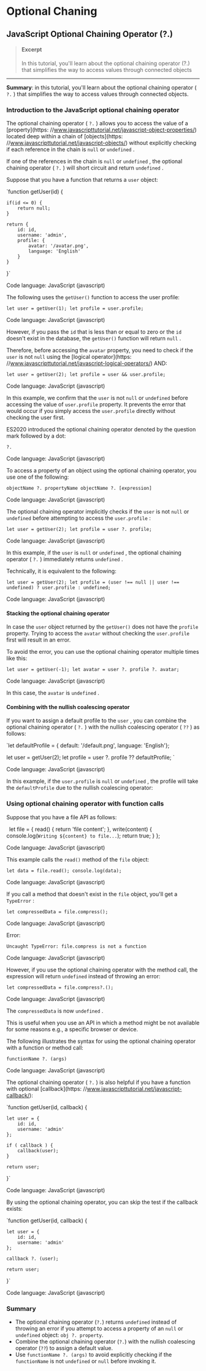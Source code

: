 # Optional Chaning

## JavaScript Optional Chaining Operator (?.)

> #### Excerpt
>
> In this tutorial, you'll learn about the optional chaining operator (?.) that simplifies the way to access values through connected objects

---

**Summary**: in this tutorial, you'll learn about the optional chaining operator ( `?.` ) that simplifies the way to access values through connected objects.

### Introduction to the JavaScript optional chaining operator

The optional chaining operator ( `?.` ) allows you to access the value of a [property](https:
//www.javascripttutorial.net/javascript-object-properties/) located deep within a chain of [objects](https:
//www.javascripttutorial.net/javascript-objects/) without explicitly checking if each reference in the chain is `null` or `undefined` .

If one of the references in the chain is `null` or `undefined` , the optional chaining operator ( `?.` ) will short circuit and return `undefined` .

Suppose that you have a function that returns a `user` object:

\`function getUser(id) {

```
if(id <= 0) {
    return null;
}

return {
    id: id,
    username: 'admin',
    profile: {
        avatar: '/avatar.png',
        language: 'English'
    }
}
```

}\`

Code language: JavaScript (javascript)

The following uses the `getUser()` function to access the user profile:

`let user = getUser(1); let profile = user.profile;`

Code language: JavaScript (javascript)

However, if you pass the `id` that is less than or equal to zero or the `id` doesn't exist in the database, the `getUser()` function will return `null` .

Therefore, before accessing the `avatar` property, you need to check if the `user` is not `null` using the [logical operator](https:
//www.javascripttutorial.net/javascript-logical-operators/) AND:

`let user = getUser(2); let profile = user && user.profile;`

Code language: JavaScript (javascript)

In this example, we confirm that the `user` is not `null` or `undefined` before accessing the value of `user.profile` property. It prevents the error that would occur if you simply access the `user.profile` directly without checking the user first.

ES2020 introduced the optional chaining operator denoted by the question mark followed by a dot:

`?.`

Code language: JavaScript (javascript)

To access a property of an object using the optional chaining operator, you use one of the following:

`objectName ?. propertyName objectName ?. [expression]`

Code language: JavaScript (javascript)

The optional chaining operator implicitly checks if the `user` is not `null` or `undefined` before attempting to access the `user.profile` :

`let user = getUser(2); let profile = user ?. profile;`

Code language: JavaScript (javascript)

In this example, if the `user` is `null` or `undefined` , the optional chaining operator ( `?.` ) immediately returns `undefined` .

Technically, it is equivalent to the following:

`let user = getUser(2); let profile = (user !== null || user !== undefined) ? user.profile : undefined;`

Code language: JavaScript (javascript)

#### Stacking the optional chaining operator

In case the `user` object returned by the `getUser()` does not have the `profile` property. Trying to access the `avatar` without checking the `user.profile` first will result in an error.

To avoid the error, you can use the optional chaining operator multiple times like this:

`let user = getUser(-1); let avatar = user ?. profile ?. avatar;`

Code language: JavaScript (javascript)

In this case, the `avatar` is `undefined` .

#### Combining with the nullish coalescing operator

If you want to assign a default profile to the `user` , you can combine the optional chaining operator ( `?.` ) with the nullish coalescing operator ( `??` ) as follows:

\`let defaultProfile = { default: '/default.png', language: 'English'};

let user = getUser(2); let profile = user ?. profile ?? defaultProfile; \`

Code language: JavaScript (javascript)

In this example, if the `user.profile` is `null` or `undefined` , the profile will take the `defaultProfile` due to the nullish coalescing operator:

### Using optional chaining operator with function calls

Suppose that you have a file API as follows:

` `let file = { read() { return 'file content'; }, write(content) { console.log(`Writing ${content} to file...`); return true; } };` `

Code language: JavaScript (javascript)

This example calls the `read()` method of the `file` object:

`let data = file.read(); console.log(data);`

Code language: JavaScript (javascript)

If you call a method that doesn't exist in the `file` object, you'll get a `TypeError` :

`let compressedData = file.compress();`

Code language: JavaScript (javascript)

Error:

`Uncaught TypeError: file.compress is not a function`

Code language: JavaScript (javascript)

However, if you use the optional chaining operator with the method call, the expression will return `undefined` instead of throwing an error:

`let compressedData = file.compress?.();`

Code language: JavaScript (javascript)

The `compressedData` is now `undefined` .

This is useful when you use an API in which a method might be not available for some reasons e.g., a specific browser or device.

The following illustrates the syntax for using the optional chaining operator with a function or method call:

`functionName ?. (args)`

Code language: JavaScript (javascript)

The optional chaining operator ( `?.` ) is also helpful if you have a function with optional [callback](https:
//www.javascripttutorial.net/javascript-callback/):

\`function getUser(id, callback) {

```
let user = {
    id: id,
    username: 'admin'
};

if ( callback ) {
    callback(user);
}

return user;
```

}\`

Code language: JavaScript (javascript)

By using the optional chaining operator, you can skip the test if the callback exists:

\`function getUser(id, callback) {

```
let user = {
    id: id,
    username: 'admin'
};

callback ?. (user);

return user;
```

}\`

Code language: JavaScript (javascript)

### Summary

- The optional chaining operator (`?.`) returns `undefined` instead of throwing an error if you attempt to access a property of an `null` or `undefined` object: `obj ?. property`.
- Combine the optional chaining operator (`?.`) with the nullish coalescing operator (`??`) to assign a default value.
- Use `functionName ?. (args)` to avoid explicitly checking if the `functionName` is not `undefined` or `null` before invoking it.
